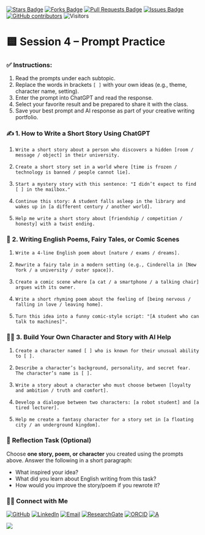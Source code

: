 <a href="https://github.com/drshahizan/short-course/stargazers"><img src="https://img.shields.io/github/stars/drshahizan/short-course" alt="Stars Badge"/></a>
<a href="https://github.com/drshahizan/short-course/network/members"><img src="https://img.shields.io/github/forks/drshahizan/short-course" alt="Forks Badge"/></a>
<a href="https://github.com/drshahizan/short-course/pulls"><img src="https://img.shields.io/github/issues-pr/drshahizan/short-course" alt="Pull Requests Badge"/></a>
<a href="https://github.com/drshahizan/short-course"><img src="https://img.shields.io/github/issues/drshahizan/short-course" alt="Issues Badge"/></a>
<a href="https://github.com/drshahizan/short-course/graphs/contributors"><img alt="GitHub contributors" src="https://img.shields.io/github/contributors/drshahizan/short-course?color=2b9348"></a>
![Visitors](https://api.visitorbadge.io/api/visitors?path=https%3A%2F%2Fgithub.com%2Fdrshahizan%2Fshort-course&labelColor=%23d9e3f0&countColor=%23697689&style=flat)

# 🟨 Session 4 – Prompt Practice

### ✅ **Instructions:**

1. Read the prompts under each subtopic.
2. Replace the words in brackets `[ ]` with your own ideas (e.g., theme, character name, setting).
3. Enter the prompt into ChatGPT and read the response.
4. Select your favorite result and be prepared to share it with the class.
5. Save your best prompt and AI response as part of your creative writing portfolio.

### ✍️ **1. How to Write a Short Story Using ChatGPT**

1. ```
   Write a short story about a person who discovers a hidden [room / message / object] in their university.
   ```

2. ```
   Create a short story set in a world where [time is frozen / technology is banned / people cannot lie].
   ```

3. ```
   Start a mystery story with this sentence: "I didn’t expect to find [ ] in the mailbox."
   ```

4. ```
   Continue this story: A student falls asleep in the library and wakes up in [a different century / another world].
   ```

5. ```
   Help me write a short story about [friendship / competition / honesty] with a twist ending.
   ```

### 🌈 **2. Writing English Poems, Fairy Tales, or Comic Scenes**

1. ```
   Write a 4-line English poem about [nature / exams / dreams].
   ```

2. ```
   Rewrite a fairy tale in a modern setting (e.g., Cinderella in [New York / a university / outer space]).
   ```

3. ```
   Create a comic scene where [a cat / a smartphone / a talking chair] argues with its owner.
   ```

4. ```
   Write a short rhyming poem about the feeling of [being nervous / falling in love / leaving home].
   ```

5. ```
   Turn this idea into a funny comic-style script: "[A student who can talk to machines]".
   ```

### 🧙‍♂️ **3. Build Your Own Character and Story with AI Help**

1. ```
   Create a character named [ ] who is known for their unusual ability to [ ].
   ```

2. ```
   Describe a character’s background, personality, and secret fear. The character’s name is [ ].
   ```

3. ```
   Write a story about a character who must choose between [loyalty and ambition / truth and comfort].
   ```

4. ```
   Develop a dialogue between two characters: [a robot student] and [a tired lecturer].
   ```

5. ```
   Help me create a fantasy character for a story set in [a floating city / an underground kingdom].
   ```

### 📘 **Reflection Task (Optional)**

Choose **one story, poem, or character** you created using the prompts above. Answer the following in a short paragraph:

* What inspired your idea?
* What did you learn about English writing from this task?
* How would you improve the story/poem if you rewrote it?

### 🙌🏻 Connect with Me
<p align="left">
    <a href="https://github.com/drshahizan" target="_blank"><img alt="GitHub" src="https://img.shields.io/badge/-@drshahizan-181717?style=flat-square&logo=GitHub&logoColor=white"></a>
    <a href="https://www.linkedin.com/in/drshahizan" target="_blank"><img alt="LinkedIn" src="https://img.shields.io/badge/-drshahizan-blue?style=flat-square&logo=Linkedin&logoColor=white&link=https://www.linkedin.com/in/drshahizan/"></a>
    <a href="mailto:shahizan@utm.my" target="_blank"><img alt="Email" src="https://img.shields.io/badge/-shahizan@utm.my-c14438?style=flat-square&logo=Gmail&logoColor=white&link=mailto:shahizan@utm.my.com"></a>
    <a href="https://www.researchgate.net/profile/Mohd-Othman-28" target="_blank"><img alt="ResearchGate" src="https://img.shields.io/badge/-ResearchGate-00CCBB?style=flat-square&logo=ResearchGate&logoColor=white"></a>
    <a href="https://orcid.org/0000-0003-4261-1873" target="_blank"><img alt="ORCID" src="https://img.shields.io/badge/-ORCID-A6CE39?style=flat-square&logo=ORCID&logoColor=white"></a> 
 <a href="https://visitorbadge.io/status?path=https%3A%2F%2Fgithub.com%2Fdrshahizan" target="_blank"><img alt="A" src="https://api.visitorbadge.io/api/visitors?path=https%3A%2F%2Fgithub.com%2Fdrshahizan&labelColor=%23697689&countColor=%23555555&style=plastic"></a>
 
![](https://hit.yhype.me/github/profile?user_id=81284918)
</p>


